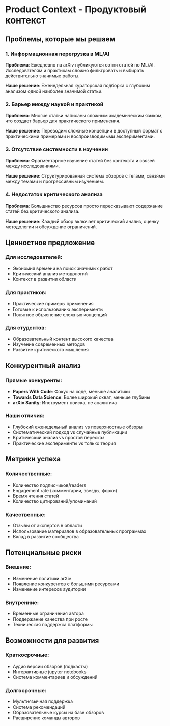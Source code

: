 # Product Context - Продуктовый контекст

## Проблемы, которые мы решаем

### 1. Информационная перегрузка в ML/AI
**Проблема**: Ежедневно на arXiv публикуются сотни статей по ML/AI. Исследователям и практикам сложно фильтровать и выбирать действительно значимые работы.

**Наше решение**: Еженедельная кураторская подборка с глубоким анализом одной наиболее значимой статьи.

### 2. Барьер между наукой и практикой
**Проблема**: Многие статьи написаны сложным академическим языком, что создает барьер для практического применения.

**Наше решение**: Переводим сложные концепции в доступный формат с практическими примерами и воспроизводимыми экспериментами.

### 3. Отсутствие системности в изучении
**Проблема**: Фрагментарное изучение статей без контекста и связей между исследованиями.

**Наше решение**: Структурированная система обзоров с тегами, связями между темами и прогрессивным изучением.

### 4. Недостаток критического анализа
**Проблема**: Большинство ресурсов просто пересказывают содержание статей без критического анализа.

**Наше решение**: Каждый обзор включает критический анализ, оценку методологии и обсуждение ограничений.

## Ценностное предложение

### Для исследователей:
- Экономия времени на поиск значимых работ
- Критический анализ методологий
- Контекст в развитии области

### Для практиков:
- Практические примеры применения
- Готовые к использованию эксперименты
- Понятное объяснение сложных концепций

### Для студентов:
- Образовательный контент высокого качества
- Изучение современных методов
- Развитие критического мышления

## Конкурентный анализ

### Прямые конкуренты:
- **Papers With Code**: Фокус на коде, меньше аналитики
- **Towards Data Science**: Более широкий охват, меньше глубины
- **arXiv Sanity**: Инструмент поиска, не аналитика

### Наши отличия:
- Глубокий еженедельный анализ vs поверхностные обзоры
- Систематический подход vs случайные публикации
- Критический анализ vs простой пересказ
- Практические эксперименты vs только теория

## Метрики успеха

### Количественные:
- Количество подписчиков/readers
- Engagement rate (комментарии, звезды, форки)
- Время чтения статей
- Количество цитирований/упоминаний

### Качественные:
- Отзывы от экспертов в области
- Использование материалов в образовательных программах
- Вклад в развитие сообщества

## Потенциальные риски

### Внешние:
- Изменение политики arXiv
- Появление конкурентов с большими ресурсами
- Изменение интересов аудитории

### Внутренние:
- Временные ограничения автора
- Поддержание качества при росте
- Техническая поддержка платформы

## Возможности для развития

### Краткосрочные:
- Аудио версии обзоров (подкасты)
- Интерактивные jupyter notebooks
- Система комментариев и обсуждений

### Долгосрочные:
- Мультиязычная поддержка
- Система рекомендаций
- Образовательные курсы на базе обзоров
- Расширение команды авторов 